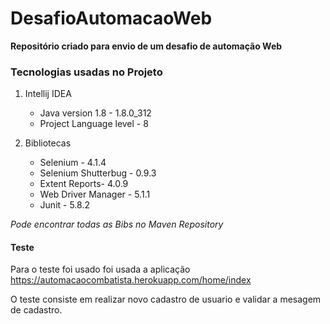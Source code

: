 # DesafioAutomacaoWeb
**Repositório criado para envio de um desafio de automação Web**

### Tecnologias usadas no Projeto

  1. Intellij IDEA
      * Java version 1.8 - 1.8.0_312
      * Project Language level - 8 

  2. Bibliotecas
      - Selenium - 4.1.4
      - Selenium Shutterbug - 0.9.3
      - Extent Reports- 4.0.9
      - Web Driver Manager - 5.1.1
      - Junit - 5.8.2
      
  _Pode encontrar todas as Bibs no *Maven Repository*_ 
  
#### Teste

  Para o teste foi usado foi usada a aplicação https://automacaocombatista.herokuapp.com/home/index
  
  O teste consiste em realizar novo cadastro de usuario e validar a mesagem de cadastro. 
